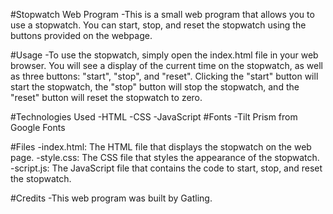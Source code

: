 #Stopwatch Web Program
-This is a small web program that allows you to use a stopwatch. You can start, stop, and reset the stopwatch using the buttons provided on the webpage.

#Usage
-To use the stopwatch, simply open the index.html file in your web browser. You will see a display of the current time on the stopwatch, as well as three buttons: "start", "stop", and "reset". Clicking the "start" button will start the stopwatch, the "stop" button will stop the stopwatch, and the "reset" button will reset the stopwatch to zero.

#Technologies Used
-HTML
-CSS
-JavaScript
#Fonts
-Tilt Prism from Google Fonts

#Files
-index.html: The HTML file that displays the stopwatch on the web page.
-style.css: The CSS file that styles the appearance of the stopwatch.
-script.js: The JavaScript file that contains the code to start, stop, and reset the stopwatch.

#Credits
-This web program was built by Gatling.

